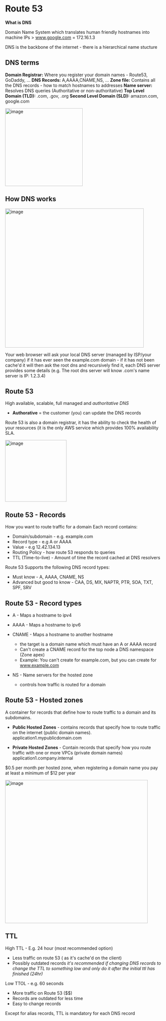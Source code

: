 # Route 53

**What is DNS**

Domain Name System which translates human friendly hostnames into machine IPs > www.google.com = 172.16.1.3

DNS is the backbone of the internet - there is a hierarchical name stucture

## DNS terms

**Domain Registrar:** Where you register your domain names - Route53, GoDaddy, ...
**DNS Records:** A,AAAA,CNAME,NS, ...
**Zone file:** Contains all the DNS records - how to match hostnames to addresses
**Name server:** Resolves DNS queries (Authoritative or non-authoritative)
**Top Level Domain (TLD):** .com, .gov, .org
**Second Level Domain (SLD):** amazon.com, google.com

<img width="250" alt="image" src="https://github.com/UpheldSmile/Virtual-Network/assets/49825639/b44a9884-e0ac-4aa1-9e1c-83f7cfba5f68">

## How DNS works

<img width="447" alt="image" src="https://github.com/UpheldSmile/Virtual-Network/assets/49825639/ac12e284-dae8-4bab-b906-81a5b97396e1">

Your web browser will ask your local DNS server (managed by ISP/your company) if it has ever seen the example.com domain - if it has not been cache'd it will then ask the root dns and recursively find it, each DNS server provides some details (e.g. The root dns server will know .com's name server is IP: 1.2.3.4)

## Route 53

High available, scalable, full managed and _authoritative DNS_
  - **Authorative** = the customer (you) can update the DNS records

Route 53 is also a domain registrar, it has the ability to check the health of your resources (it is the only AWS service which provides 100% availability SLA.

<img width="198" alt="image" src="https://github.com/UpheldSmile/Virtual-Network/assets/49825639/81ad3bf0-e51d-43f5-9ee2-cfed60e64d3a">

## Route 53 - Records
How you want to route traffic for a domain
Each record contains:
  - Domain/subdomain - e.g. example.com
  - Record type - e.g A or AAAA
  - Value - e.g 12.42.134.13
  - Routing Policy - how route 53 responds to queries
  - TTL (Time-to-live) - Amount of time the record cached at DNS resolvers

Route 53 Supports the following DNS record types:
- Must know - A, AAAA, CNAME, NS
- Advanced but good to know - CAA, DS, MX, NAPTR, PTR, SOA, TXT, SPF, SRV

## Route 53 - Record types
- A - Maps a hostname to ipv4
- AAAA - Maps a hostname to ipv6
- CNAME - Maps a hostname to another hostname
  - the target is a domain name which must have an A or AAAA record
  - Can't create a CNAME record for the top node a DNS namespace (Zone apex)
  - Example: You can't create for example.com, but you can create for www.example.com

- NS - Name servers for the hosted zone
  - controls how traffic is routed for a domain

## Route 53 - Hosted zones
A container for records that define how to route traffic to a domain and its subdomains. 

- **Public Hosted Zones** - contains records that specify how to route traffic on the internet (public domain names).
application1.mypublicdomain.com

- **Private Hosted Zones** - Contain records that specify how you route traffic with one or more VPCs (private domain names)
application1.company.internal

 $0.5 per month per hosted zone, when registering a domain name you pay at least a minimum of $12 per year

 <img width="460" alt="image" src="https://github.com/UpheldSmile/Virtual-Network/assets/49825639/c157ec38-6b44-4a95-934f-56839aade9b7">

## TTL

High TTL - E.g. 24 hour (most recommended option)
- Less traffic on route 53 ( as it's cache'd on the client)
- Possibly outdated records
_it's recommended if changing DNS records to change the TTL to something low and only do it after the initial ttl has finished (24hr)_

Low TTOL - e.g. 60 seconds
- More traffic on Route 53 ($$)
- Records are outdated for less time
- Easy to change records

Except for alias records, TTL is mandatory for each DNS record
